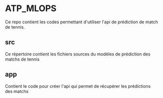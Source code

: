 # ATP_MLOPS

Ce repo contient les codes permettant d'utiliser l'api de prédiction de match de tennis.

##  src

Ce répertoire contient les fichiers sources du modèles de prédiction des matchs de tennis

## app

Contient le code pour créer l'api qui permet de récupérer les prédictions des matchs


